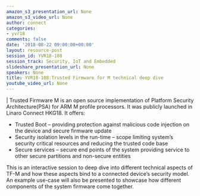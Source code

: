 ```yaml
---
amazon_s3_presentation_url: None
amazon_s3_video_url: None
author: connect
categories:
- yvr18
comments: false
date: '2018-08-22 09:00:00+00:00'
layout: resource-post
session_id: YVR18-108
session_track: Security, IoT and Embedded
slideshare_presentation_url: None
speakers: None
title: YVR18-108:Trusted Firmware for M technical deep dive
youtube_video_url: None
---
```

|
  Trusted Firmware M is an open source implementation of Platform Security Architecture(PSA) for ARM M profile processors. It was publicly launched in Linaro Connect HKG18. It offers:
  - Trusted Boot – providing protection against malicious code injection on the device and secure firmware update
  - Security isolation levels in the run-time – scope limiting system’s security critical resources and reducing the trusted code base
  - Secure services – secure end points of the system providing service to other secure partitions and non-secure entities

  This is an interactive session to deep dive into different technical aspects of TF-M and how these aspects bind to a connected device’s security model. An example use-case will also be presented to showcase how different components of the system firmware come together.